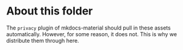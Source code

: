 # About this folder

The `privacy` plugin of mkdocs-material should pull in these assets automatically. However, for some
reason, it does not. This is why we distribute them through here.
